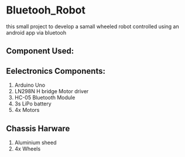 # Bluetooh_Robot
this small project to develop a samall wheeled robot controlled using an android app via bluetooh 

## Component Used:
 ## Eelectronics Components:
  1. Arduino Uno
  2. LN298N H bridge Motor driver
  3. HC-05 Bluetooth Module
  4. 3s LiPo battery 
  5. 4x Motors 
## Chassis Harware
  1. Aluminium sheed 
  2. 4x Wheels
  
